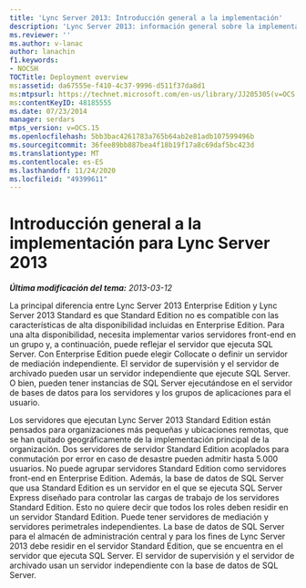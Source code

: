 ```yaml
---
title: 'Lync Server 2013: Introducción general a la implementación'
description: 'Lync Server 2013: información general sobre la implementación.'
ms.reviewer: ''
ms.author: v-lanac
author: lanachin
f1.keywords:
- NOCSH
TOCTitle: Deployment overview
ms:assetid: da67555e-f410-4c37-9996-d511f37da8d1
ms:mtpsurl: https://technet.microsoft.com/en-us/library/JJ205305(v=OCS.15)
ms:contentKeyID: 48185555
ms.date: 07/23/2014
manager: serdars
mtps_version: v=OCS.15
ms.openlocfilehash: 5bb3bac4261783a765b64ab2e81adb107599496b
ms.sourcegitcommit: 36fee89bb887bea4f18b19f17a8c69daf5bc423d
ms.translationtype: MT
ms.contentlocale: es-ES
ms.lasthandoff: 11/24/2020
ms.locfileid: "49399611"
---
```

# <a name="deployment-overview-for-lync-server-2013"></a>Introducción general a la implementación para Lync Server 2013

<div data-xmlns="http://www.w3.org/1999/xhtml">

<div class="topic" data-xmlns="http://www.w3.org/1999/xhtml" data-msxsl="urn:schemas-microsoft-com:xslt" data-cs="https://msdn.microsoft.com/">

<div data-asp="https://msdn2.microsoft.com/asp">



</div>

<div id="mainSection">

<div id="mainBody">

<span> </span>

_**Última modificación del tema:** 2013-03-12_

La principal diferencia entre Lync Server 2013 Enterprise Edition y Lync Server 2013 Standard es que Standard Edition no es compatible con las características de alta disponibilidad incluidas en Enterprise Edition. Para una alta disponibilidad, necesita implementar varios servidores front-end en un grupo y, a continuación, puede reflejar el servidor que ejecuta SQL Server. Con Enterprise Edition puede elegir Collocate o definir un servidor de mediación independiente. El servidor de supervisión y el servidor de archivado pueden usar un servidor independiente que ejecute SQL Server. O bien, pueden tener instancias de SQL Server ejecutándose en el servidor de bases de datos para los servidores y los grupos de aplicaciones para el usuario.

Los servidores que ejecutan Lync Server 2013 Standard Edition están pensados para organizaciones más pequeñas y ubicaciones remotas, que se han quitado geográficamente de la implementación principal de la organización. Dos servidores de servidor Standard Edition acoplados para conmutación por error en caso de desastre pueden admitir hasta 5.000 usuarios. No puede agrupar servidores Standard Edition como servidores front-end en Enterprise Edition. Además, la base de datos de SQL Server que usa Standard Edition es un servidor en el que se ejecuta SQL Server Express diseñado para controlar las cargas de trabajo de los servidores Standard Edition. Esto no quiere decir que todos los roles deben residir en un servidor Standard Edition. Puede tener servidores de mediación y servidores perimetrales independientes. La base de datos de SQL Server para el almacén de administración central y para los fines de Lync Server 2013 debe residir en el servidor Standard Edition, que se encuentra en el servidor que ejecuta SQL Server. El servidor de supervisión y el servidor de archivado usan un servidor independiente con la base de datos de SQL Server.

</div>

<span> </span>

</div>

</div>

</div>

